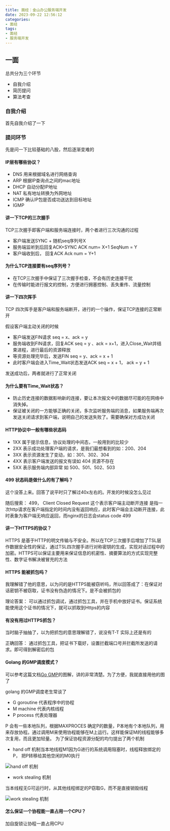 ```yaml
---
title: 面经：金山办公服务端开发
date: 2023-09-22 12:56:12
categories: 
- 面经
tags:
- 面经
- 服务端开发
---
```


## 一面

总共分为三个环节

- 自我介绍
- 简历提问
- 算法考查

### 自我介绍

首先自我介绍了一下

### 提问环节

先是问一下比较基础的八股，然后逐渐变难的

#### IP层有哪些协议？

- DNS 用来根据域名进行网络查询
- ARP 根据IP查询点之间的mac地址
- DHCP 自动分配IP地址
- NAT 私有地址转换为外网地址
- ICMP 确认IP包是否成功送达到目标地址
- IGMP

#### 讲一下TCP的三次握手

TCP三次握手即客户端和服务端连接时，两个者进行三次沟通的过程

- 客户端发送SYNC + 随机seq序列号X
- 服务端监听到后回复ACK+SYNC ACK num= X+1 SeqNum = Y 
- 客户端收到后， 回复ACK Ack num = Y+1

#### 为什么TCP连接要有seq序列号？

- 在TCP三次握手中保证了三次握手检查，不会有历史连接干扰
- 在传输时能进行报文的控制，方便进行拥塞控制、丢失重传、流量控制

#### 讲一下四次挥手

TCP 四次挥手是客户端和服务端断开，进行的一个操作，保证TCP连接的正常断开

假设客户端主动关闭的时候

- 客户端发送FIN请求 seq = x、ack = y
- 服务端收到FIN请求，回复ACK seq = y 、ack = x+1，进入Close_Wait并结束进程，进行最后的资源释放
- 等资源处理完毕后，发送FIN seq = y、ack = x + 1
- 此时客户端会进入Time_Wait状态发送ACK  seq = x + 1， ack = y + 1

发送成功后，两者就进行了正常关闭

#### 为什么要有Time_Wait状态？

- 防止历史连接的数据影响新的连接，要让本次报文中的数据尽可能的在网络中消失掉。
- 保证被关闭的一方能够正确的关闭，多次监听服务端的消息，如果服务端再次发送关闭请求到客户端，说明自己的发送失败了。需要确保对方成功关闭

#### HTTP协议中一般有哪些状态码

- 1XX 属于提示信息，协议处理的中间态，一般用到的比较少
- 2XX 表示成功处理客户端的请求，是我们最想看到的如：200、204
- 3XX 表示资源发生了变动，如：301、302、304
- 4XX 表示客户端发送的报文有误如 404 资源不存在
- 5XX 表示服务端内部异常 如 500、501、502、503

#### 499 状态码是做什么的有了解吗？

这个没答上来。回答了说平时只了解过40x左右的。开发的时候没怎么见过

随后搜索：
499， Client Closed Request
这个表示客户端主动断开连接
是指一次http请求在客户端指定的时间内没有返回响应，此时客户端会主动断开连接，此时表象为客户端无响应返回，而nginx的日志会status code 499

#### 讲一下HTTPS的协议？

HTTPS 是基于HTTP的明文传输与不安全。所以在TCP三次握手后增加了TSL层作数据安全性的保证，通过TSL四次握手进行对称密钥的生成，实现对话过程中的加密。HTTPS可以保证主要用来保证信息的机密性、摘要算法的方式实现完整性、数字证书解决被冒充的方法

#### HTTPS 能被抓包吗？

我理解错了他的意思，以为问的是HTTPS能被窃听吗，所以回答成了：在保证对话密钥不被窃取，证书没有伪造的情况下。是不会被抓包的

理论答案：
可以通过抓包调试，通过抓包工具，并在手机中放好证书。保证系统能使用这个证书的情况下，就可以抓取到Https的内容

#### 有没有用过HTTPS抓包？

当时脑子抽抽了，以为把抓包的意思理解错了，说没有T-T 实际上还是有的

正确回答：
通过抓包工具，把证书下载好，设置拦截端口号并拦截所发送的请求。即可得到解密后的包

#### Golang 的GMP调度模式？

可以参考这篇文档[Go GMP](https://juejin.cn/post/7044741465930465311)的图解，讲的非常清楚。为了方便，我就直接用他的图了

golang 的GMP调度老生常谈了

- G goroutine 代表程序中的协程
- M machine 代表内核线程
- P process 代表处理器

P 会有一些本地队列，根据MAXPROCES 确定P的数量，P本地有个本地队列，用来存放协程。通过调用M来使用协程能够在M上运行。这样能保证M的线程能够多次复用，而且更加轻量。
为了保证协程资源分配的均匀提出了两个机制

- hand off 机制当本地线程M1因为G进行的系统调用阻塞时，线程释放绑定的P， 把P转移给其他空闲的M0执行

![hand off 机制](https://p6-juejin.byteimg.com/tos-cn-i-k3u1fbpfcp/3df5d4f14311450dada8f4d6da82b896~tplv-k3u1fbpfcp-zoom-in-crop-mark:1512:0:0:0.awebp?)

- work stealing 机制

当本线程无G可运行时，从其他线程绑定的P窃取G，而不是直接销毁线程

![work stealing 机制](https://p3-juejin.byteimg.com/tos-cn-i-k3u1fbpfcp/d5b7c21037ed401292ec01aadfd906ea~tplv-k3u1fbpfcp-zoom-in-crop-mark:1512:0:0:0.awebp?)

#### 怎么保证一个协程能一直占用一个CPU？

加自旋锁让协程一直占用CPU